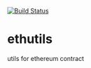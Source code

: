 [![Build Status](https://travis-ci.org/manxiaqu/ethutils.svg?branch=master)](https://travis-ci.org/manxiaqu/ethutils)

# ethutils
utils for ethereum contract

